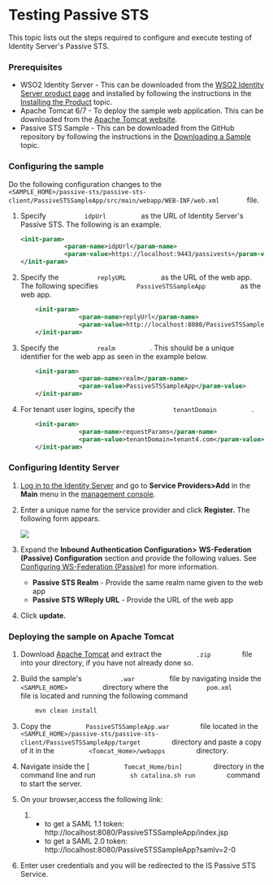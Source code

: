 # Testing Passive STS

This topic lists out the steps required to configure and execute testing
of Identity Server's Passive STS.

### Prerequisites

-   WSO2 Identity Server - This can be downloaded from the [WSO2
    Identity Server product
    page](http://wso2.com/products/identity-server/) and installed by
    following the instructions in the [Installing the
    Product](../../setup/installing-the-product) topic.
-   Apache Tomcat 6/7 - To deploy the sample web application. This can
    be downloaded from the [Apache Tomcat
    website](http://tomcat.apache.org/).
-   Passive STS Sample - This can be downloaded from the GitHub
    repository by following the instructions in the [Downloading a
    Sample](../../using-wso2-identity-server/downloading-a-sample) topic.

### Configuring the sample

Do the following configuration changes to the
`         <SAMPLE_HOME>/passive-sts/passive-sts-client/PassiveSTSSampleApp/src/main/webapp/WEB-INF/web.xml        `
file.

1.  Specify `           idpUrl          ` as the URL of Identity
    Server's Passive STS. The following is an example.

    ``` xml
    <init-param>
                <param-name>idpUrl</param-name>
                <param-value>https://localhost:9443/passivests</param-value>
    </init-param> 
    ```

2.  Specify the `           replyURL          ` as the URL of the web
    app. The following specifies
    `           PassiveSTSSampleApp          ` as the web app.

    ``` xml
        <init-param>
                    <param-name>replyUrl</param-name>
                    <param-value>http://localhost:8080/PassiveSTSSampleApp/index.jsp</param-value>
        </init-param>
    ```

3.  Specify the `           realm          ` . This should be a unique
    identifier for the web app as seen in the example below.

    ``` xml
        <init-param>
                    <param-name>realm</param-name>
                    <param-value>PassiveSTSSampleApp</param-value>
        </init-param> 
    ```

4.  For tenant user logins, specify the
    `           tenantDomain          ` .

    ``` xml
        <init-param>
                    <param-name>requestParams</param-name>
                    <param-value>tenantDomain=tenant4.com</param-value>
        </init-param>
    ```

### Configuring Identity Server

1.  [Log in to the Identity Server](_Running_the_Product_) and go to
    **Service Providers\>Add** in the **Main** menu in the [management
    console](../../setup/getting-started-with-the-management-console).
2.  Enter a unique name for the service provider and click **Register.**
    The following form appears.  

    ![](../../assets/img//103329901/103329902.png)

3.  Expand the **Inbound Authentication Configuration\>**
    **WS-Federation (Passive) Configuration** section and provide the
    following values. See [Configuring WS-Federation
    (Passive)](Configuring-Inbound-Authentication-for-a-Service-Provider_103329773.html#ConfiguringInboundAuthenticationforaServiceProvider-WS-Federation(Passive))
    for more information.  
      
    -   **Passive STS Realm** - Provide the same realm name given to the
        web app
    -   **Passive STS WReply URL** - Provide the URL of the web app
4.  Click **update.**

### Deploying the sample on Apache Tomcat

1.  Download [Apache Tomcat](http://tomcat.apache.org/) and extract the
    `          .zip         ` file into your directory, if you have not
    already done so.
2.  Build the sample's `           .war          ` file by navigating
    inside the `           <SAMPLE_HOME>          ` directory where the
    `           pom.xml          ` file is located and running the
    following command

    ``` java
        mvn clean install
    ```

3.  Copy the `          PassiveSTSSampleApp.war         ` file located
    in the
    `          <SAMPLE_HOME>/passive-sts/passive-sts-client/PassiveSTSSampleApp/target         `
    directory and paste a copy of it in the
    `          <Tomcat_Home>/webapps         ` directory.
4.  Navigate inside the \[ `          Tomcat_Home/bin]         `
    directory in the command line and run
    `          sh catalina.sh run         ` command to start the server.
5.  On your browser,access the following link:
    1.  -   to get a SAML 1.1 token:
            http://localhost:8080/PassiveSTSSampleApp/index.jsp
        -   to get a SAML 2.0 token:
            http://localhost:8080/PassiveSTSSampleApp?samlv=2-0

6.  Enter user credentials and you will be redirected to the IS Passive
    STS Service.

